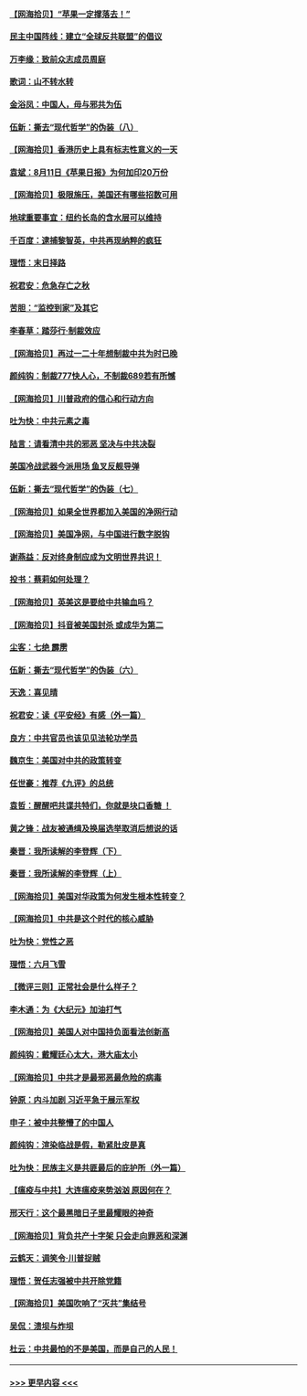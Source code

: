 #### [【网海拾贝】“苹果一定撑落去！”](../pages/nsc993/n12326784.md?t=08131251) 
#### [民主中国阵线：建立“全球反共联盟”的倡议](../pages/nsc993/n12324177.md?t=08131251) 
#### [万李缘：致前众志成员周庭](../pages/nsc993/n12324635.md?t=08131251) 
#### [歌词：山不转水转](../pages/nsc993/n12324599.md?t=08131251) 
#### [金浴凤：中国人，毋与邪共为伍](../pages/nsc993/n12324257.md?t=08131251) 
#### [伍新：撕去“现代哲学”的伪装（八）](../pages/nsc993/n12324188.md?t=08131251) 
#### [【网海拾贝】香港历史上具有标志性意义的一天](../pages/nsc993/n12324021.md?t=08131251) 
#### [袁斌：8月11日《苹果日报》为何加印20万份](../pages/nsc993/n12323955.md?t=08131251) 
#### [【网海拾贝】极限施压，美国还有哪些招数可用](../pages/nsc993/n12322512.md?t=08131251) 
#### [地球重要事宜：纽约长岛的含水层可以维持](../pages/nsc993/n12321844.md?t=08131251) 
#### [千百度：逮捕黎智英，中共再现纳粹的疯狂](../pages/nsc993/n12321777.md?t=08131251) 
#### [理悟：末日择路](../pages/nsc993/n12320812.md?t=08131251) 
#### [祝君安：危急存亡之秋](../pages/nsc993/n12320795.md?t=08131251) 
#### [苦胆：“监控到家”及其它](../pages/nsc993/n12320751.md?t=08131251) 
#### [李春草：踏莎行·制裁效应](../pages/nsc993/n12318290.md?t=08131251) 
#### [【网海拾贝】再过一二十年想制裁中共为时已晚](../pages/nsc993/n12318195.md?t=08131251) 
#### [颜纯钩：制裁777快人心，不制裁689若有所憾](../pages/nsc993/n12316912.md?t=08131251) 
#### [【网海拾贝】川普政府的信心和行动方向](../pages/nsc993/n12316673.md?t=08131251) 
#### [吐为快：中共元素之毒](../pages/nsc993/n12316547.md?t=08131251) 
#### [陆言：请看清中共的邪恶 坚决与中共决裂](../pages/nsc993/n12315784.md?t=08131251) 
#### [美国冷战武器今派用场 鱼叉反舰导弹](../pages/nsc993/n12316258.md?t=08131251) 
#### [伍新：撕去“现代哲学”的伪装（七）](../pages/nsc993/n12315846.md?t=08131251) 
#### [【网海拾贝】如果全世界都加入美国的净网行动](../pages/nsc993/n12315588.md?t=08131251) 
#### [【网海拾贝】美国净网，与中国进行数字脱钩](../pages/nsc993/n12312813.md?t=08131251) 
#### [谢燕益：反对终身制应成为文明世界共识！](../pages/nsc993/n12310465.md?t=08131251) 
#### [投书：蔡莉如何处理？](../pages/nsc993/n12310224.md?t=08131251) 
#### [【网海拾贝】英美这是要给中共输血吗？](../pages/nsc993/n12307646.md?t=08131251) 
#### [【网海拾贝】抖音被美国封杀 或成华为第二](../pages/nsc993/n12305277.md?t=08131251) 
#### [尘客：七绝 霹雳](../pages/nsc993/n12304053.md?t=08131251) 
#### [伍新：撕去“现代哲学”的伪装（六）](../pages/nsc993/n12303243.md?t=08131251) 
#### [天逸：喜见晴](../pages/nsc993/n12303226.md?t=08131251) 
#### [祝君安：读《平安经》有感（外一篇）](../pages/nsc993/n12303170.md?t=08131251) 
#### [良方：中共官员也该见见法轮功学员](../pages/nsc993/n12302985.md?t=08131251) 
#### [魏京生：美国对中共的政策转变](../pages/nsc993/n12302929.md?t=08131251) 
#### [任世豪：推荐《九评》的总统](../pages/nsc993/n12302838.md?t=08131251) 
#### [袁哲：醒醒吧共谍共特们，你就是块口香糖 ！](../pages/nsc993/n12302678.md?t=08131251) 
#### [黄之锋：战友被通缉及换届选举取消后想说的话](../pages/nsc993/n12302681.md?t=08131251) 
#### [秦晋：我所读解的李登辉（下）](../pages/nsc993/n12302171.md?t=08131251) 
#### [秦晋：我所读解的李登辉（上）](../pages/nsc993/n12301979.md?t=08131251) 
#### [【网海拾贝】美国对华政策为何发生根本性转变？](../pages/nsc993/n12302091.md?t=08131251) 
#### [【网海拾贝】中共是这个时代的核心威胁](../pages/nsc993/n12300541.md?t=08131251) 
#### [吐为快：党性之恶](../pages/nsc993/n12300263.md?t=08131251) 
#### [理悟：六月飞雪](../pages/nsc993/n12300243.md?t=08131251) 
#### [【微评三则】正常社会是什么样子？](../pages/nsc993/n12300228.md?t=08131251) 
#### [李木通：为《大纪元》加油打气](../pages/nsc993/n12280363.md?t=08131251) 
#### [【网海拾贝】美国人对中国持负面看法创新高](../pages/nsc993/n12298720.md?t=08131251) 
#### [颜纯钩：戴耀廷心太大，港大庙太小](../pages/nsc993/n12297682.md?t=08131251) 
#### [【网海拾贝】中共才是最邪恶最危险的病毒](../pages/nsc993/n12296470.md?t=08131251) 
#### [钟原：内斗加剧 习近平急于展示军权](../pages/nsc993/n12292544.md?t=08131251) 
#### [申子：被中共整懵了的中国人](../pages/nsc993/n12291389.md?t=08131251) 
#### [颜纯钩：渲染临战是假，勒紧肚皮是真](../pages/nsc993/n12290945.md?t=08131251) 
#### [吐为快：民族主义是共匪最后的庇护所（外一篇）](../pages/nsc993/n12290887.md?t=08131251) 
#### [【瘟疫与中共】大连瘟疫来势汹汹 原因何在？](../pages/nsc993/n12287474.md?t=08131251) 
#### [邢天行：这个最黑暗日子里最耀眼的神奇](../pages/nsc993/n12289882.md?t=08131251) 
#### [【网海拾贝】背负共产十字架 只会走向罪恶和深渊](../pages/nsc993/n12288290.md?t=08131251) 
#### [云鹤天：调笑令·川普捉贼](../pages/nsc993/n12285672.md?t=08131251) 
#### [理悟：贺任志强被中共开除党籍](../pages/nsc993/n12285597.md?t=08131251) 
#### [【网海拾贝】美国吹响了“灭共”集结号](../pages/nsc993/n12284522.md?t=08131251) 
#### [吴侃：溃坝与炸坝](../pages/nsc993/n12283593.md?t=08131251) 
#### [杜云：中共最怕的不是美国，而是自己的人民！](../pages/nsc993/n12282935.md?t=08131251) 

----
#### [ >>> 更早内容 <<< ](../indexes/nsc993-earlier.md)
